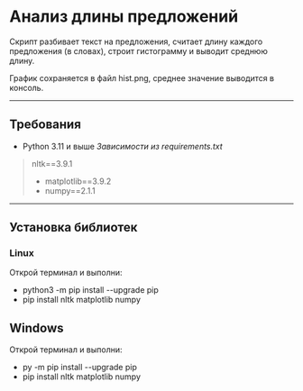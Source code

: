 # Анализ длины предложений

Скрипт разбивает текст на предложения, считает длину каждого предложения (в словах), строит гистограмму и выводит среднюю длину.

График сохраняется в файл hist.png, среднее значение выводится в консоль.

---
## Требования
- Python 3.11 и выше
*Зависимости из requirements.txt*
>nltk==3.9.1
> - matplotlib==3.9.2
> - numpy==2.1.1


---

## Установка библиотек

### Linux
Открой терминал и выполни:
- python3 -m pip install --upgrade pip
- pip install nltk matplotlib numpy

## Windows 
Открой терминал и выполни:
- py -m pip install --upgrade pip
- pip install nltk matplotlib numpy
